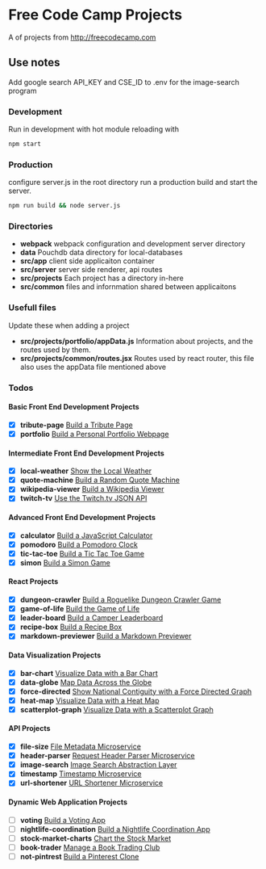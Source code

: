 # Free Code Camp Projects
A of projects from http://freecodecamp.com

## Use notes
Add google search API_KEY and CSE_ID to .env for the image-search program

### Development
Run in development with hot module reloading with
```bash
npm start
```
### Production
configure server.js in the root directory run a production build and start the server.
```bash
npm run build && node server.js
```
### Directories
+ **webpack** webpack configuration and development server directory
+ **data** Pouchdb data directory for local-databases
+ **src/app** client side applicaiton container
+ **src/server** server side renderer, api routes
+ **src/projects** Each project has a directory in-here
+ **src/common** files and infornmation shared between applicaitons

### Usefull files
Update these when adding a project
+ **src/projects/portfolio/appData.js** Information about projects, and the routes used by them.
+ **src/projects/common/routes.jsx** Routes used by react router, this file also uses the appData file mentioned above

### Todos

#### Basic Front End Development Projects
 - [x] **tribute-page** [Build a Tribute Page](https://www.freecodecamp.org/challenges/build-a-tribute-page)
 - [x] **portfolio** [Build a Personal Portfolio Webpage](https://www.freecodecamp.org/challenges/build-a-personal-portfolio-webpage)

#### Intermediate Front End Development Projects
 - [x] **local-weather** [Show the Local Weather](https://www.freecodecamp.org/challenges/show-the-local-weather)
 - [x] **quote-machine** [Build a Random Quote Machine](https://www.freecodecamp.org/challenges/build-a-random-quote-machine)
 - [x] **wikipedia-viewer** [Build a Wikipedia Viewer](https://www.freecodecamp.org/challenges/build-a-wikipedia-viewer)
 - [x] **twitch-tv** [Use the Twitch.tv JSON API](https://www.freecodecamp.org/challenges/use-the-twitchtv-json-api)

#### Advanced Front End Development Projects
 - [x] **calculator** [Build a JavaScript Calculator](https://www.freecodecamp.org/challenges/build-a-javascript-calculator)
 - [x] **pomodoro** [Build a Pomodoro Clock](https://www.freecodecamp.org/challenges/build-a-pomodoro-clock)
 - [x] **tic-tac-toe** [Build a Tic Tac Toe Game](https://www.freecodecamp.org/challenges/build-a-tic-tac-toe-game)
 - [x] **simon** [Build a Simon Game](https://www.freecodecamp.org/challenges/build-a-simon-game)

#### React Projects
 - [x] **dungeon-crawler** [Build a Roguelike Dungeon Crawler Game](https://www.freecodecamp.org/challenges/build-a-roguelike-dungeon-crawler-game)
 - [x] **game-of-life** [Build the Game of Life](https://www.freecodecamp.org/challenges/build-the-game-of-life)
 - [x] **leader-board** [Build a Camper Leaderboard](https://www.freecodecamp.org/challenges/build-a-camper-leaderboard)
 - [x] **recipe-box** [Build a Recipe Box](https://www.freecodecamp.org/challenges/build-a-recipe-box)
 - [x] **markdown-previewer** [Build a Markdown Previewer](https://www.freecodecamp.org/challenges/build-a-markdown-previewer)

#### Data Visualization Projects
 - [x] **bar-chart** [Visualize Data with a Bar Chart](https://www.freecodecamp.org/challenges/map-data-across-the-globe)
 - [x] **data-globe**  [Map Data Across the Globe](https://www.freecodecamp.org/challenges/map-data-across-the-globe)
 - [x] **force-directed** [Show National Contiguity with a Force Directed Graph](https://www.freecodecamp.org/challenges/show-national-contiguity-with-a-force-directed-graph)
 - [x] **heat-map** [Visualize Data with a Heat Map](https://www.freecodecamp.org/challenges/visualize-data-with-a-heat-map)
 - [x] **scatterplot-graph** [Visualize Data with a Scatterplot Graph](https://www.freecodecamp.org/challenges/visualize-data-with-a-scatterplot-graph)

#### API Projects
 - [x] **file-size** [File Metadata Microservice](https://www.freecodecamp.org/challenges/file-metadata-microservice)
 - [x] **header-parser** [Request Header Parser Microservice](https://www.freecodecamp.org/challenges/timestamp-microservice)
 - [x] **image-search** [Image Search Abstraction Layer](https://www.freecodecamp.org/challenges/image-search-abstraction-layer)
 - [x] **timestamp** [Timestamp Microservice](https://www.freecodecamp.org/challenges/timestamp-microservice)
 - [x] **url-shortener** [URL Shortener Microservice](https://www.freecodecamp.org/challenges/url-shortener-microservice)

#### Dynamic Web Application Projects
 - [ ] **voting** [Build a Voting App](https://www.freecodecamp.org/challenges/build-a-voting-app)
 - [ ] **nightlife-coordination** [Build a Nightlife Coordination App](https://www.freecodecamp.org/challenges/build-a-nightlife-coordination-app)
 - [ ] **stock-market-charts** [Chart the Stock Market](https://www.freecodecamp.org/challenges/chart-the-stock-market)
 - [ ] **book-trader** [Manage a Book Trading Club](https://www.freecodecamp.org/challenges/manage-a-book-trading-club)
 - [ ] **not-pintrest** [Build a Pinterest Clone](https://www.freecodecamp.org/challenges/build-a-pinterest-clone)
